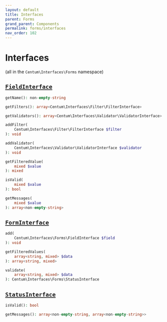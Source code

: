 ```yaml
---
layout: default
title: Interfaces
parent: Forms
grand_parent: Components
permalink: forms/interfaces
nav_order: 102
---
```




# Interfaces

(all in the `Centum\Interfaces\Forms` namespace)



## [`FieldInterface`](https://github.com/SidRoberts/centum/blob/main/src/Interfaces/Forms/FieldInterface.php)

```php
getName(): non-empty-string
```

```php
getFilters(): array<Centum\Interfaces\Filter\FilterInterface>
```

```php
getValidators(): array<Centum\Interfaces\Validator\ValidatorInterface>
```

```php
addFilter(
    Centum\Interfaces\Filter\FilterInterface $filter
): void
```

```php
addValidator(
    Centum\Interfaces\Validator\ValidatorInterface $validator
): void
```

```php
getFilteredValue(
    mixed $value
): mixed
```

```php
isValid(
    mixed $value
): bool
```

```php
getMessages(
    mixed $value
): array<non-empty-string>
```



## [`FormInterface`](https://github.com/SidRoberts/centum/blob/main/src/Interfaces/Forms/FormInterface.php)

```php
add(
    Centum\Interfaces\Forms\FieldInterface $field
): void
```

```php
getFilteredValues(
    array<string, mixed> $data
): array<string, mixed>
```

```php
validate(
    array<string, mixed> $data
): Centum\Interfaces\Forms\StatusInterface
```



## [`StatusInterface`](https://github.com/SidRoberts/centum/blob/main/src/Interfaces/Forms/StatusInterface.php)

```php
isValid(): bool
```

```php
getMessages(): array<non-empty-string, array<non-empty-string>>
```
